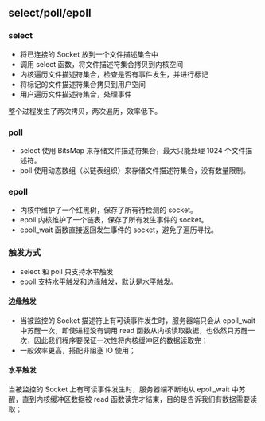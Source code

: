 ## select/poll/epoll
### select
* 将已连接的 Socket 放到一个文件描述集合中
* 调用 select 函数，将文件描述符集合拷贝到内核空间
* 内核遍历文件描述符集合，检查是否有事件发生，并进行标记
* 将标记的文件描述符集合拷贝到用户空间
* 用户遍历文件描述符集合，处理事件

整个过程发生了两次拷贝，两次遍历，效率低下。

### poll
* select 使用 BitsMap 来存储文件描述符集合，最大只能处理 1024 个文件描述符。
* poll 使用动态数组（以链表组织）来存储文件描述符集合，没有数量限制。

### epoll
* 内核中维护了一个红黑树，保存了所有待检测的 socket。
* epoll 内核维护了一个链表，保存了所有发生事件的 socket。
* epoll_wait 函数直接返回发生事件的 socket，避免了遍历寻找。

### 触发方式
* select 和 poll 只支持水平触发
* epoll 支持水平触发和边缘触发，默认是水平触发。
#### 边缘触发
* 当被监控的 Socket 描述符上有可读事件发生时，服务器端只会从 epoll_wait 中苏醒一次，即使进程没有调用 read 函数从内核读取数据，也依然只苏醒一次，因此我们程序要保证一次性将内核缓冲区的数据读取完；
* 一般效率更高，搭配非阻塞 IO 使用；
#### 水平触发
当被监控的 Socket 上有可读事件发生时，服务器端不断地从 epoll_wait 中苏醒，直到内核缓冲区数据被 read 函数读完才结束，目的是告诉我们有数据需要读取；
